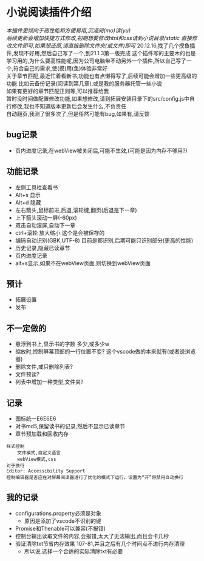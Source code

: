 # 小说阅读插件介绍
*本插件更倾向于高性能和方便易用,沉浸阅(mo)读(yu)*  
*后续更新会增加快捷方式修改,初期想要修改htnl和css请到小说目录/static 直接修改文件即可,如果想还原,请直接删除文件夹(或文件)即可*
20.12.16,找了几个摸鱼插件,发现不好用,然后自己写了一个,到21.1.3第一版完成
这个插件写的主要木的也是学习用的,为什么要高性能呢,因为公司电脑带不动另外一个插件,所以自己写了一个,符合自己的需求,使(摸)用(鱼)体验非常好  
关于章节匹配,最近忙着看新书,功能也有点懒得写了,后续可能会增加一些更高级的功能 比如云备份记录(阅读到第几章),或是我的服务器托管一些小说  
如果有更好的章节匹配正则等,可以推荐给我  
暂时没时间做配置修改功能,如果想修改,请到拓展安装目录下的src/config.js中自行修改,我也不知道版本更新后会发生什么,不负责任  
自动翻页,我测了很多次了,但是任然可能有bug,如果有,请反馈
## bug记录
- 页内进度记录,在webView被关闭后,可能不生效,(可能是因为内存不够用?)
## 功能记录
- 左侧工具栏查看书
- Alt+s 显示
- Alt+d 隐藏
- 左右箭头,鼠标前进,后退,滚轮键,翻页(后退是下一章)
- 上下箭头滚动一屏(-60px)
- 双击自动滚屏,自动下一章
- ctrl+滚轮 放大缩小  这个是会被保存的
- 编码自动识别(GBK,UTF-8) 目前是都识别,后期可能只识别部分(更高的性能)
- 历史记录,隐藏已读章节
- 页内进度记录
- alt+s显示,如果不在webView页面,则切换到webView页面
## 预计
- 拓展设置
- 发布
## 不一定做的
- 悬浮到书上,显示书的字数 多少,或多少w
- 缩放时,控制屏幕顶部的一行位置不变? 这个vscode做的本来就有(或者说浏览器)
- 删除文件,或只删除列表?
- 文件预读?
- 列表中增加一种类型,文件夹?
## 记录
- 图标统一E6E6E6
- 对书md5,保留读书的记录,然后不显示已读章节
- 章节预加载和回收内存

```
样式控制
	文件模式,自定义语言
	webView模式,css
对于换行
Editor: Accessibility Support
控制编辑器是否应在对屏幕阅读器进行了优化的模式下运行。设置为“开”将禁用自动换行
```
## 我的记录
- configurations.property必须是对象
	- 原因是添加了vscode不识别的键
- Promise和Thenable可以兼容(不报错)
- 控制台输出读取文件的内容,会报错,太大了无法输出,而且会卡几秒
- 验证清除txt节省内存效果 107-81,并且之后有几个时间点不进行内存清理
	- 所以说,选择一个合适的实际清除txt有必要


